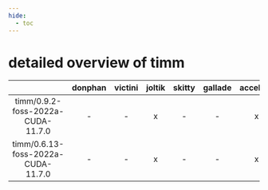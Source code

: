 ```yaml
---
hide:
  - toc
---
```


detailed overview of timm
=========================

| |donphan|victini|joltik|skitty|gallade|accelgor|swalot|doduo|
| :---: | :---: | :---: | :---: | :---: | :---: | :---: | :---: | :---: |
|timm/0.9.2-foss-2022a-CUDA-11.7.0|-|-|x|-|-|x|-|-|
|timm/0.6.13-foss-2022a-CUDA-11.7.0|-|-|x|-|-|x|-|-|
